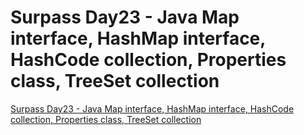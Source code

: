 # Surpass Day23 - Java Map interface, HashMap interface, HashCode collection, Properties class, TreeSet collection
[Surpass Day23 - Java Map interface, HashMap interface, HashCode collection, Properties class, TreeSet collection](https://aiwithcloud.com/2022/09/19/surpass_day23___java_map_interface_hashmap_interface_hashcode_collection_properties_class_treeset_collection/)